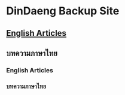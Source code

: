 # DinDaeng Backup Site

## [English Articles](https://github.com/DinDaeng-Backup/DinDaeng-Backup/blob/main/index.md#english-articles-1)

## บทความภาษาไทย


### English Articles


### บทความภาษาไทย
